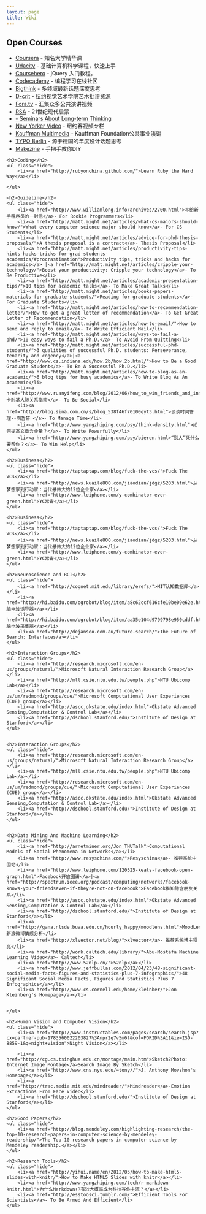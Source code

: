 ```yaml
---
layout: page
title: Wiki
---
```

<div class="wiki">
    <h2>Open Courses</h2>
    <ul class="hide">
        <li><a href="http://www.coursera.org">Coursera</a> - 知名大学精华课</li>
    	<li><a href="http://www.udacity.org/book/index.html">Udacity</a> - 基础计算机科学课程，快速上手</li>    
		<li><a href="http://www.coursehero.com">Coursehero</a> - jQuery 入门教程。</li>
        <li><a href="http://www.codecademy.com/">Codecademy</a> - 编程学习在线社区</li>
    	<li><a href="http://www.bigthink.com">Bigthink</a> - 多领域最新话题深度思考</li>
		<li><a href="http://dcrit.sva.edu/">D-crit</a> - 纽约视觉艺术学院艺术批评资源</li>
		<li><a href="http://fora.tv/">Fora.tv</a> - 汇集众多公共演讲视频</li>
		<li><a href="http://www.thersa.org/">RSA</a> - 21世纪现代启蒙</li>
		<li><a href="http://longnow.org/seminars/"Longnow</a> - Seminars About Long-term Thinking</li>
		<li><a href="http://www.newyorker.com/video">New Yorker Video</a> - 纽约客视频专栏</li>
		<li><a href="http://www.kauffman.org/KauffmanMultimedia.aspx">Kauffman Multimedia</a> - Kauffman Foundation公共事业演讲</li>
		<li><a href="http://www.typoberlin.de/video/">TYPO Berlin</a> - 源于德国的年度设计话题思考</li>
		<li><a href="http://blog.makezine.com/video/">Makezine</a> - 手把手教你DIY</li>
    </ul>

    <h2>Coding</h2>
    <ul class="hide">
        <li><a href="http://rubyonchina.github.com/">Learn Ruby the Hard Way</a></li>
      
    </ul>

    <h2>Guideline</h2>
    <ul class="hide">
        <li><a href="http://www.williamlong.info/archives/2700.html">写给新手程序员的一封信</a>- For Rookie Programmers</li>
        <li><a href="http://matt.might.net/articles/what-cs-majors-should-know/">What every computer science major should know</a>- For CS Students</li>
        <li><a href="http://matt.might.net/articles/advice-for-phd-thesis-proposals/">A thesis proposal is a contract</a>- Thesis Proposal</li>
        <li><a href="http://matt.might.net/articles/productivity-tips-hints-hacks-tricks-for-grad-students-academics/#procrastination">Productivity tips, tricks and hacks for academics</a> |<a href="http://matt.might.net/articles/cripple-your-technology/">Boost your productivity: Cripple your technology</a>- To Be Productive</li>
    	<li><a href="http://matt.might.net/articles/academic-presentation-tips/">10 tips for academic talks</a>- To Make Great Talks</li>
        <li><a href="http://matt.might.net/articles/books-papers-materials-for-graduate-students/">Reading for graduate students</a>- For Graduate Students</li>
		<li><a href="http://matt.might.net/articles/how-to-recommendation-letter/">How to get a great letter of recommendation</a>- To Get Great Letter of Recommendation</li>
		<li><a href="http://matt.might.net/articles/how-to-email/">How to send and reply to email</a>- To Write Efficient Mail</li>
		<li><a href="http://matt.might.net/articles/ways-to-fail-a-phd/">10 easy ways to fail a Ph.D.</a>- To Avoid From Quitting</li>
		<li><a href="http://matt.might.net/articles/successful-phd-students/">3 qualities of successful Ph.D. students: Perseverance, tenacity and cogency</a>|<a href="http://www.cs.indiana.edu/how.2b/how.2b.html/">How to Be a Good Graduate Student</a>- To Be A Successful Ph.D.</li>
		<li><a href="http://matt.might.net/articles/how-to-blog-as-an-academic/">6 blog tips for busy academics</a>- To Write Blog As An Academic</li>
		<li><a href="http://www.ruanyifeng.com/blog/2012/06/how_to_win_friends_and_influence_people.html">卡耐基人际关系指南</a>- To Be Social</li>
		<li><a href="http://blog.sina.com.cn/s/blog_538f46f70100qyt3.html">谈谈时间管理--陶哲轩 </a>- To Manage Time</li>
		<li><a href="http://www.yangzhiping.com/psy/think-density.html">如何提高文章含金量？</a>- To Write Powerfully</li>
		<li><a href="http://www.yangzhiping.com/psy/bieren.html>“别人”凭什么要帮你？</a>- To Win Help</li>
    </ul>

    <h2>Business</h2>
    <ul class="hide">
        <li><a href="http://taptaptap.com/blog/fuck-the-vcs/">Fuck The VCs</a></li>
        <li><a href="http://news.kuaile800.com/jiaodian/jdgz/5203.html">从梦想家到行动家：当代最伟大的12位企业家</a></li>
        <li><a href="http://www.leiphone.com/y-combinator-ever-green.html">YC常青</a></li>
    </ul>

    <h2>Business</h2>
    <ul class="hide">
        <li><a href="http://taptaptap.com/blog/fuck-the-vcs/">Fuck The VCs</a></li>
        <li><a href="http://news.kuaile800.com/jiaodian/jdgz/5203.html">从梦想家到行动家：当代最伟大的12位企业家</a></li>
        <li><a href="http://www.leiphone.com/y-combinator-ever-green.html">YC常青</a></li>
    </ul>

    <h2>Neuroscience and BCI</h2>
    <ul class="hide">
        <li><a href="http://cognet.mit.edu/library/erefs/">MIT认知数据库</a></li>
		<li><a href="http://hi.baidu.com/ogrobot/blog/item/a8c62ccf616cfe10be09e62e.html">脑电波诱导器</a></li>
		<li><a href="http://hi.baidu.com/ogrobot/blog/item/aa35e104d9799798e950cddf.html">脑电波采集器</a></li>
		<li><a href="http://dejanseo.com.au/future-search/">The Future of Search: Interfaces/a></li>
    </ul>

    <h2>Interaction Groups</h2>
    <ul class="hide">
        <li><a href="http://research.microsoft.com/en-us/groups/natural/">Microsoft Natural Interaction Research Group</a></li>
        <li><a href="http://mll.csie.ntu.edu.tw/people.php">NTU Ubicomp Lab</a></li>
		<li><a href="http://research.microsoft.com/en-us/um/redmond/groups/cue/">Microsoft Computational User Experiences (CUE) group</a></li>
		<li><a href="http://ascc.okstate.edu/index.html">Okstate Advanced Sensing,Computation & Control Lab</a></li>
		<li><a href="http://dschool.stanford.edu/">Institute of Design at Stanford</a></li>
    </ul>


    <h2>Interaction Groups</h2>
    <ul class="hide">
        <li><a href="http://research.microsoft.com/en-us/groups/natural/">Microsoft Natural Interaction Research Group</a></li>
        <li><a href="http://mll.csie.ntu.edu.tw/people.php">NTU Ubicomp Lab</a></li>
		<li><a href="http://research.microsoft.com/en-us/um/redmond/groups/cue/">Microsoft Computational User Experiences (CUE) group</a></li>
		<li><a href="http://ascc.okstate.edu/index.html">Okstate Advanced Sensing,Computation & Control Lab</a></li>
		<li><a href="http://dschool.stanford.edu/">Institute of Design at Stanford</a></li>
    </ul>


    <h2>Data Mining And Machine Learning</h2>
    <ul class="hide">
        <li><a href="http://arnetminer.org/Jon_THUTalk">Computational Models of Social Phenomena in Networks</a></li>
        <li><a href="http://www.resyschina.com/">Resyschina</a>- 推荐系统中国站</li>
		<li><a href="http://www.leiphone.com/120525-keats-facebook-open-graph.html">Facebook开放图谱</a>|<a href="http://spectrum.ieee.org/podcast/computing/networks/facebook-knows-your-friendseven-if-theyre-not-on-facebook">Facebook推知隐含朋友关系</li>
		<li><a href="http://ascc.okstate.edu/index.html">Okstate Advanced Sensing,Computation & Control Lab</a></li>
		<li><a href="http://dschool.stanford.edu/">Institute of Design at Stanford</a></li>
		<li><a href="http://gana.nlsde.buaa.edu.cn/hourly_happy/moodlens.html">MoodLens</a>- 新浪微博情感分析</li>
		<li><a href="http://xlvector.net/blog/">xlvector</a>- 推荐系统博主项亮</li>
		<li><a href="http://work.caltech.edu/library/">Abu-Mostafa Machine Learning Video</a>- Caltech</li>
		<li><a href="http://www.52nlp.cn/">52nlp</a></li>
		<li><a href="http://www.jeffbullas.com/2012/04/23/48-significant-social-media-facts-figures-and-statistics-plus-7-infographics/">48 Significant Social Media Facts, Figures and Statistics Plus 7 Infographics</a></li>
		<li><a href="http://www.cs.cornell.edu/home/kleinber/">Jon Kleinberg's Homepage</a></li>


    </ul>

    <h2>Human Vision and Computer Vision</h2>
    <ul class="hide">
        <li><a href="http://www.instructables.com/pages/search/search.jsp?cx=partner-pub-1783560022203827%3Anpr2q7v5m6t&cof=FORID%3A11&ie=ISO-8859-1&q=night+vision">Night Vision</a></li>

        <li><a href="http://cg.cs.tsinghua.edu.cn/montage/main.htm">Sketch2Photo: Internet Image Montage</a>Search Image By Sketch</li>
		<li><a href="http://www.cns.nyu.edu/~tony//">J. Anthony Movshon's Homepage</a></li>
		<li><a href="http://trac.media.mit.edu/mindreader/">Mindreader</a>-Emotion Extractions From Face Video</li>
		<li><a href="http://dschool.stanford.edu/">Institute of Design at Stanford</a></li>
    </ul>

    <h2>Good Papers</h2>
    <ul class="hide">
        <li><a href="http://blog.mendeley.com/highlighting-research/the-top-10-research-papers-in-computer-science-by-mendeley-readership/">The Top 10 research papers in computer science by Mendeley readership.</a></li>
    </ul>

    <h2>Research Tools</h2>
    <ul class="hide">
        <li><a href="http://yihui.name/en/2012/05/how-to-make-html5-slides-with-knitr/">How to Make HTML5 Slides with knitr</a></li>
		<li><a href="http://www.yangzhiping.com/tech/r-markdown-knitr.html">为什么Markdown+R有较大概率成为科技写作主流？</a></li>
		<li><a href="http://esstoosci.tumblr.com/">Efficient Tools For Scientists</a>- To Be Armed And Efficient</li>
    </ul>


</div>
<script type="text/javascript">
    $(document).ready(function(){
        $('#content a').each(function(index,element){
            var href = $(this).attr('href');
            if(href.indexOf('#') == 0){
            }else if ( href.indexOf('/') == 0 || href.toLowerCase().indexOf('beiyuu.com')>-1 ){
                $(this).attr('target','_blank');
            }else{
                $(this).attr('target','_blank');
                $(this).addClass('external');
            }
        });
        $('body').delegate('h2','click',function(e){
            e.preventDefault();
            $(this).next('ul').toggle();
        });
    });
</script>
